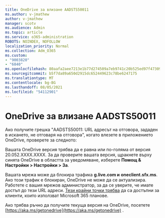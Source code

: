 ```yaml
---
title: OneDrive за влизане AADSTS50011
ms.author: v-jmathew
author: v-jmathew
manager: scotv
ms.audience: Admin
ms.topic: article
ms.service: o365-administration
ROBOTS: NOINDEX, NOFOLLOW
localization_priority: Normal
ms.collection: Adm_O365
ms.custom:
- "9003820"
- "6840"
ms.openlocfilehash: 80aafa2aee7213e1b77d274509a7eb9741c20b525ed97f473093ac8c6514f3c7
ms.sourcegitcommit: b5f7da89a650d2915dc652449623c78be6247175
ms.translationtype: MT
ms.contentlocale: bg-BG
ms.lasthandoff: 08/05/2021
ms.locfileid: "54112901"
---
```

# <a name="onedrive-login-error-aadsts50011"></a>OneDrive за влизане AADSTS50011

Ако получите грешка "AADSTS50011: URL адресът на отговора, зададен в искането, не отговаря на отговора", когато влезете в приложението OneDrive, проверете за следното:

Вашата OneDrive версия трябва да е равна или по-голяма от версия 20.052.XXXX.XXXX. За да проверите вашата версия, щракнете върху синята OneDrive в областта за уведомяване, изберете **Помощ & Настройки > Настройки > За**.

Вашата мрежа може да блокира трафика **g.live.com и** **oneclient.sfx.ms**. Ако този трафик е блокиран, OneDrive не може да се актуализира. Работете с вашия мрежов администратор, за да се уверите, че имате достъп до тези URL адреси. [Тези крайни точки трябва](https://docs.microsoft.com/microsoft-365/enterprise/urls-and-ip-address-ranges?view=o365-worldwide) да са достъпни за клиенти, които използват Microsoft 365 планове.

Ако трябва ръчно да получите текуща версия на OneDrive, посетете [https://aka.ms/getonedrive](https://aka.ms/getonedrive) .
